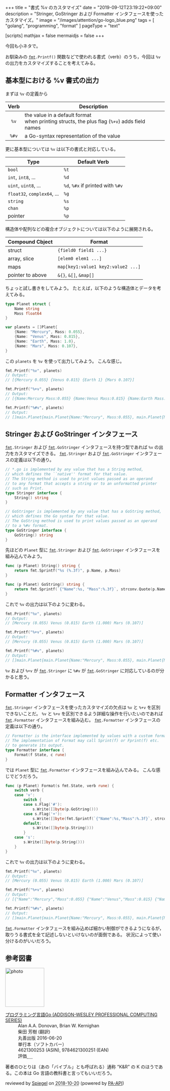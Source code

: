 +++
title = "書式 %v のカスタマイズ"
date =  "2019-09-12T23:19:22+09:00"
description = "Stringer, GoStringer および Formatter インタフェースを使ったカスタマイズ。"
image = "/images/attention/go-logo_blue.png"
tags = [ "golang", "programming", "format" ]
pageType = "text"

[scripts]
  mathjax = false
  mermaidjs = false
+++

今回も小ネタで。

お馴染みの [`fmt`]`.Printf()` 関数などで使われる書式（verb）のうち，今回は `%v` の出力をカスタマイズすることを考えてみる。

## 基本型における %v 書式の出力

まずは `%v` の定義から

| Verb  | Description                                                                                    |
|:-----:| ---------------------------------------------------------------------------------------------- |
| `%v`  | the value in a default format<br>when printing structs, the plus flag (`%+v`) adds field names |
| `%#v` | a Go-syntax representation of the value                                                        |

更に基本型については `%v` は以下の書式と対応している。

| Type                        | Default Verb                      |
| --------------------------- | --------------------------------- |
| `bool`                      | `%t`                              |
| `int`, `int8`, ...          | `%d`                              |
| `uint`, `uint8`, ...        | `%d`, `%#x` if printed with `%#v` |
| `float32`, `complex64`, ... | `%g`                              |
| `string`                    | `%s`                              |
| `chan`                      | `%p`                              |
| pointer                     | `%p`                              |

構造体や配列などの複合オブジェクトについては以下のように展開される。

| Compound Cbject  | Format                             |
| ---------------- | ---------------------------------- |
| struct           | `{field0 field1 ...}`              |
| array, slice     | `[elem0 elem1 ...]`                |
| maps             | `map[key1:value1 key2:value2 ...]` |
| pointer to above | `&{}`, `&[]`, `&map[]`             |

ちょっと試し書きをしてみよう。
たとえば，以下のような構造体とデータを考えてみる。

```go
type Planet struct {
	Name string
	Mass float64
}

var planets = []Planet{
	{Name: "Mercury", Mass: 0.055},
	{Name: "Venus", Mass: 0.815},
	{Name: "Earth", Mass: 1.0},
	{Name: "Mars", Mass: 0.107},
}
```

この `planets` を `%v` を使って出力してみよう。
こんな感じ。

```go
fmt.Printf("%v", planets)
// Output:
// [{Mercury 0.055} {Venus 0.815} {Earth 1} {Mars 0.107}]
```

```go
fmt.Printf("%+v", planets)
// Output:
// [{Name:Mercury Mass:0.055} {Name:Venus Mass:0.815} {Name:Earth Mass:1} {Name:Mars Mass:0.107}]
```

```go
fmt.Printf("%#v", planets)
// Output:
// []main.Planet{main.Planet{Name:"Mercury", Mass:0.055}, main.Planet{Name:"Venus", Mass:0.815}, main.Planet{Name:"Earth", Mass:1}, main.Planet{Name:"Mars", Mass:0.107}}
```

## Stringer および GoStringer インタフェース

[`fmt`]`.Stringer` および [`fmt`]`.GoStringer` インタフェースを持つ型であれば `%v` の出力をカスタマイズできる。
[`fmt`]`.Stringer` および [`fmt`]`.GoStringer` インタフェースの定義は以下の通り。

```go
// *.go is implemented by any value that has a String method,
// which defines the ``native'' format for that value.
// The String method is used to print values passed as an operand
// to any format that accepts a string or to an unformatted printer
// such as Print.
type Stringer interface {
	String() string
}

// GoStringer is implemented by any value that has a GoString method,
// which defines the Go syntax for that value.
// The GoString method is used to print values passed as an operand
// to a %#v format.
type GoStringer interface {
	GoString() string
}
```

先ほどの `Planet` 型に [`fmt`]`.Stringer` および [`fmt`]`.GoStringer` インタフェースを組み込んでみよう。

```go
func (p Planet) String() string {
	return fmt.Sprintf("%s (%.3f)", p.Name, p.Mass)
}

func (p Planet) GoString() string {
	return fmt.Sprintf(`{"Name":%s, "Mass":%.3f}`, strconv.Quote(p.Name), p.Mass)
}
```

これで `%v` の出力は以下のように変わる。

```go
fmt.Printf("%v", planets)
// Output:
// [Mercury (0.055) Venus (0.815) Earth (1.000) Mars (0.107)]
```

```go
fmt.Printf("%+v", planets)
// Output:
// [Mercury (0.055) Venus (0.815) Earth (1.000) Mars (0.107)]
```

```go
fmt.Printf("%#v", planets)
// Output:
// []main.Planet{main.Planet{Name:"Mercury", Mass:0.055}, main.Planet{Name:"Venus", Mass:0.815}, main.Planet{Name:"Earth", Mass:1.000}, main.Planet{Name:"Mars", Mass:0.107}}
```

`%v` および `%+v` が [`fmt`]`.Stringer` に `%#v` が [`fmt`]`.GoStringer` に対応しているのが分かると思う。

## Formatter インタフェース

[`fmt`]`.Stringer` インタフェースを使ったカスタマイズの欠点は `%v` と `%+v` を区別できないことだ。
`%v` と `%+v` を区別できるよう詳細な操作を行いたいのであれば [`fmt`]`.Formatter` インタフェースを組み込む。
[`fmt`]`.Formatter` インタフェースの定義は以下の通り。

```go
// Formatter is the interface implemented by values with a custom formatter.
// The implementation of Format may call Sprint(f) or Fprint(f) etc.
// to generate its output.
type Formatter interface {
	Format(f State, c rune)
}
```

では `Planet` 型に [`fmt`]`.Formatter` インタフェースを組み込んでみる。
こんな感じでどうだろう。

```go
func (p Planet) Format(s fmt.State, verb rune) {
	switch verb {
	case 'v':
		switch {
		case s.Flag('#'):
			s.Write([]byte(p.GoString()))
		case s.Flag('+'):
			s.Write([]byte(fmt.Sprintf(`{"Name":%s,"Mass":%.3f}`, strconv.Quote(p.Name), p.Mass)))
		default:
			s.Write([]byte(p.String()))
		}
	case 's':
		s.Write([]byte(p.String()))
	}
}
```

これで `%v` の出力は以下のように変わる。

```go
fmt.Printf("%v", planets)
// Output:
// [Mercury (0.055) Venus (0.815) Earth (1.000) Mars (0.107)]
```

```go
fmt.Printf("%+v", planets)
// Output:
// [{"Name":"Mercury","Mass":0.055} {"Name":"Venus","Mass":0.815} {"Name":"Earth","Mass":1.000} {"Name":"Mars","Mass":0.107}]
```

```go
fmt.Printf("%#v", planets)
// Output:
// []main.Planet{main.Planet{Name:"Mercury", Mass:0.055}, main.Planet{Name:"Venus", Mass:0.815}, main.Planet{Name:"Earth", Mass:1.000}, main.Planet{Name:"Mars", Mass:0.107}}
```

[`fmt`]`.Formatter` インタフェースを組み込めば細かい制御ができるようになるが，取りうる書式を全て記述しないといけないのが面倒である。
状況によって使い分けるのがいいだろう。


[Go]: https://golang.org/ "The Go Programming Language"
[Go 言語]: https://golang.org/ "The Go Programming Language"
[`fmt`]: https://golang.org/pkg/fmt/ "fmt - The Go Programming Language"

## 参考図書

<div class="hreview">
  <div class="photo"><a class="item url" href="https://www.amazon.co.jp/%E3%83%97%E3%83%AD%E3%82%B0%E3%83%A9%E3%83%9F%E3%83%B3%E3%82%B0%E8%A8%80%E8%AA%9EGo-ADDISON-WESLEY-PROFESSIONAL-COMPUTING-Donovan/dp/4621300253?SubscriptionId=AKIAJYVUJ3DMTLAECTHA&tag=baldandersinf-22&linkCode=xm2&camp=2025&creative=165953&creativeASIN=4621300253"><img src="https://images-fe.ssl-images-amazon.com/images/I/41meaSLNFfL._SL160_.jpg" width="123" alt="photo"></a></div>
  <dl class="fn">
    <dt><a href="https://www.amazon.co.jp/%E3%83%97%E3%83%AD%E3%82%B0%E3%83%A9%E3%83%9F%E3%83%B3%E3%82%B0%E8%A8%80%E8%AA%9EGo-ADDISON-WESLEY-PROFESSIONAL-COMPUTING-Donovan/dp/4621300253?SubscriptionId=AKIAJYVUJ3DMTLAECTHA&tag=baldandersinf-22&linkCode=xm2&camp=2025&creative=165953&creativeASIN=4621300253">プログラミング言語Go (ADDISON-WESLEY PROFESSIONAL COMPUTING SERIES)</a></dt>
    <dd>Alan A.A. Donovan, Brian W. Kernighan</dd>
    <dd>柴田 芳樹 (翻訳)</dd>
    <dd>丸善出版 2016-06-20</dd>
    <dd>単行本（ソフトカバー）</dd>
    <dd>4621300253 (ASIN), 9784621300251 (EAN)</dd>
    <dd>評価<abbr class="rating fa-sm" title="5">&nbsp;<i class="fas fa-star"></i>&nbsp;<i class="fas fa-star"></i>&nbsp;<i class="fas fa-star"></i>&nbsp;<i class="fas fa-star"></i>&nbsp;<i class="fas fa-star"></i></abbr></dd>
  </dl>
  <p class="description">著者のひとりは（あの「バイブル」とも呼ばれる）通称 “K&amp;R” の K のほうである。この本は Go 言語の教科書と言ってもいいだろう。</p>
  <p class="powered-by">reviewed by <a href='#maker' class='reviewer'>Spiegel</a> on <abbr class="dtreviewed" title="2018-10-20">2018-10-20</abbr> (powered by <a href="https://affiliate.amazon.co.jp/assoc_credentials/home">PA-API</a>)</p>
</div>
